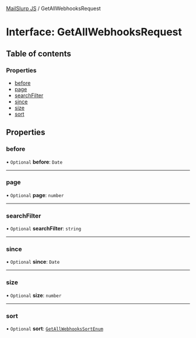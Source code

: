 [MailSlurp JS](../README.md) / GetAllWebhooksRequest

# Interface: GetAllWebhooksRequest

## Table of contents

### Properties

- [before](GetAllWebhooksRequest.md#before)
- [page](GetAllWebhooksRequest.md#page)
- [searchFilter](GetAllWebhooksRequest.md#searchfilter)
- [since](GetAllWebhooksRequest.md#since)
- [size](GetAllWebhooksRequest.md#size)
- [sort](GetAllWebhooksRequest.md#sort)

## Properties

### before

• `Optional` **before**: `Date`

___

### page

• `Optional` **page**: `number`

___

### searchFilter

• `Optional` **searchFilter**: `string`

___

### since

• `Optional` **since**: `Date`

___

### size

• `Optional` **size**: `number`

___

### sort

• `Optional` **sort**: [`GetAllWebhooksSortEnum`](../enums/GetAllWebhooksSortEnum.md)
